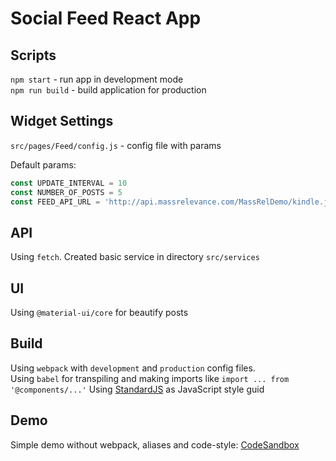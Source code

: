 # Social Feed React App

## Scripts
`npm start` - run app in development mode  
`npm run build` - build application for production

## Widget Settings
`src/pages/Feed/config.js` - config file with params  
  

Default params:   
```js
const UPDATE_INTERVAL = 10
const NUMBER_OF_POSTS = 5
const FEED_API_URL = 'http://api.massrelevance.com/MassRelDemo/kindle.json'
```

## API
Using `fetch`. Created basic service in directory `src/services`

## UI
Using `@material-ui/core` for beautify posts

## Build
Using `webpack` with `development` and `production` config files.  
Using `babel` for transpiling and making imports like `import ... from '@components/...'`
Using [StandardJS](https://github.com/standard/standard) as JavaScript style guid

## Demo
Simple demo without webpack, aliases and code-style:
[CodeSandbox](https://codesandbox.io/embed/82z30onrrj)
